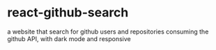 # react-github-search
 a website that search for github users and repositories consuming the github API, with dark mode and responsive
